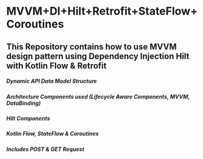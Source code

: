 # MVVM+DI+Hilt+Retrofit+StateFlow+Coroutines

## This Repository contains how to use MVVM design pattern using Dependency Injection Hilt with Kotlin Flow & Retrofit

##### Dynamic API Data Model Structure
##### Architecture Components used (Lifecycle Aware Components, MVVM, DataBinding)
##### Hilt Components
##### Kotlin Flow, StateFlow & Coroutines
##### Includes POST & GET Request


